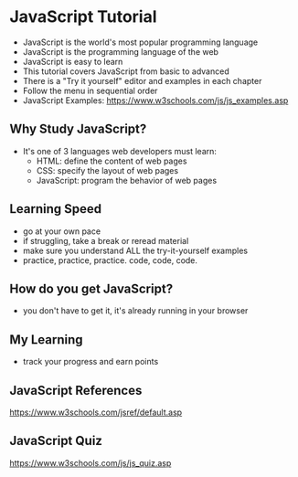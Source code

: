 # JavaScript Tutorial

- JavaScript is the world's most popular programming language
- JavaScript is the programming language of the web
- JavaScript is easy to learn
- This tutorial covers JavaScript from basic to advanced
- There is a "Try it yourself" editor and examples in each chapter
- Follow the menu in sequential order
- JavaScript Examples: https://www.w3schools.com/js/js_examples.asp

## Why Study JavaScript?

- It's one of 3 languages web developers must learn:
    - HTML: define the content of web pages
    - CSS: specify the layout of web pages
    - JavaScript: program the behavior of web pages


## Learning Speed

- go at your own pace
- if struggling, take a break or reread material
- make sure you understand ALL the try-it-yourself examples
- practice, practice, practice. code, code, code.

## How do you get JavaScript?

- you don't have to get it, it's already running in your browser

## My Learning

- track your progress and earn points

## JavaScript References

https://www.w3schools.com/jsref/default.asp

## JavaScript Quiz

https://www.w3schools.com/js/js_quiz.asp


